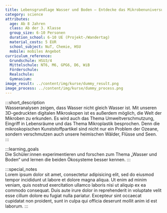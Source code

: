 ```yaml
---
title: Lebensgrundlage Wasser und Boden – Entdecke das Mikrobenuniversum
category: science
attributes:
  age: Ab 8 Jahren
  class: Ab der 3. Klasse
  group_size: 6-10 Personen
  duration_school: 6-10 UE (Projekt-/Wandertag)
  material_costs: 5 EUR
  school_subject: NuT, Chemie, HSU
  mobile: mobiles Angebot
curriculum_reference:
  Grundschule: HSU3/4
  Mittelschule: NT6, M6, GPG6, D6, WiB
  Förderschule:
  Realschule:
  Gymnasium:
image_result: ../content/img/kurse/dummy_result.png
image_process: ../content/img/kurse/dummy_process.png
---
```

:::short_description  
Wasseranalysen zeigen, dass Wasser nicht gleich Wasser ist. Mit unseren 3D-gedruckten digitalen Mikroskopen ist es außerdem möglich, die Welt der Mikroben zu erkunden. Es wird auch das Thema Umweltverschmutzung, Eingriff in Lebensräume und das Thema Mikroplastik besprochen. Denn die mikroskopischen Kunststoffpartikel sind nicht nur ein Problem der Ozeane, sondern verschmutzen auch unsere heimischen Wälder, Flüsse und
Seen.
:::

:::learning_goals  
Die Schüler:innen experimentieren und forschen zum Thema „Wasser und Boden“ und lernen die beiden Ökosysteme besser kennen. 
:::

:::special_notes  
Lorem ipsum dolor sit amet, consectetur adipisicing elit, sed do eiusmod tempor incididunt ut labore et dolore magna aliqua. Ut enim ad minim veniam, quis nostrud exercitation ullamco laboris nisi ut aliquip ex ea commodo consequat. Duis aute irure dolor in reprehenderit in voluptate velit esse cillum dolore eu fugiat nulla pariatur. Excepteur sint occaecat cupidatat non proident, sunt in culpa qui officia deserunt mollit anim id est laborum.
:::
